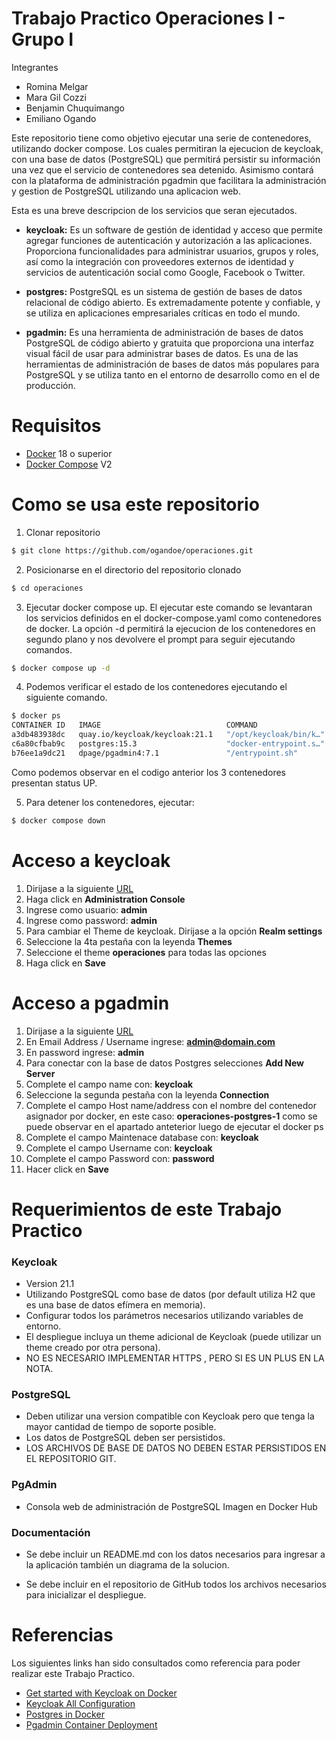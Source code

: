 # Trabajo Practico Operaciones I - Grupo I

Integrantes
<ul>
  <li>Romina Melgar</li>
  <li>Mara Gil Cozzi</li>
  <li>Benjamin Chuquimango</li>
  <li>Emiliano Ogando</li>
</ul>


Este repositorio tiene como objetivo ejecutar una serie de contenedores, utilizando docker compose. Los cuales permitiran la ejecucion de keycloak, con una base de datos (PostgreSQL) que permitirá persistir su información una vez que el servicio de contenedores sea detenido. Asimismo contará con la plataforma de administración pgadmin que facilitara la administración y gestion de PostgreSQL utilizando una aplicacion web.

Esta es una breve descripcion de los servicios que seran ejecutados.

* **keycloak:** Es un software de gestión de identidad y acceso  que permite  agregar funciones de autenticación y autorización a las  aplicaciones. Proporciona funcionalidades para administrar usuarios, grupos y roles, así como la integración con proveedores externos de identidad y servicios de autenticación social como Google, Facebook o Twitter. 

* **postgres:** PostgreSQL es un sistema de gestión de bases de datos relacional de código abierto. Es extremadamente potente y confiable, y se utiliza en aplicaciones empresariales críticas en todo el mundo.

* **pgadmin:** Es una herramienta de administración de bases de datos PostgreSQL de código abierto y gratuita que proporciona una interfaz visual fácil de usar para administrar bases de datos. Es una de las herramientas de administración de bases de datos más populares para PostgreSQL y se utiliza tanto en el entorno de desarrollo como en el de producción.

#  Requisitos

* [Docker](https://docs.docker.com/engine/install/) 18 o superior
* [Docker Compose](https://docs.docker.com/compose/install/) V2

# Como se usa este repositorio

1. Clonar repositorio

```bash
$ git clone https://github.com/ogandoe/operaciones.git
```

2. Posicionarse en el directorio del repositorio clonado

```bash
$ cd operaciones
```
3. Ejecutar docker compose up. El ejecutar este comando se levantaran los servicios definidos en el docker-compose.yaml como contenedores de docker. La opción -d permitirá la ejecucion de los contenedores en segundo plano y nos devolvere el prompt para seguir ejecutando comandos.

```bash
$ docker compose up -d
```

4. Podemos verificar el estado de los contenedores ejecutando el siguiente comando.

```bash
$ docker ps
CONTAINER ID   IMAGE                            COMMAND                  CREATED         STATUS                   PORTS                                                 NAMES
a3db483938dc   quay.io/keycloak/keycloak:21.1   "/opt/keycloak/bin/k…"   3 minutes ago   Up 2 minutes             0.0.0.0:8080->8080/tcp, :::8080->8080/tcp, 8443/tcp   operaciones-keycloak-1
c6a80cfbab9c   postgres:15.3                    "docker-entrypoint.s…"   3 minutes ago   Up 3 minutes (healthy)   0.0.0.0:5433->5432/tcp, :::5433->5432/tcp             operaciones-postgres-1
b76ee1a9dc21   dpage/pgadmin4:7.1               "/entrypoint.sh"         3 minutes ago   Up 3 minutes             443/tcp, 0.0.0.0:9000->80/tcp, :::9000->80/tcp        operaciones-pgadmin-1
```

Como podemos observar en el codigo anterior los 3 contenedores presentan status UP.

5. Para detener los contenedores, ejecutar:

```bash
$ docker compose down
```


# Acceso a keycloak

1. Dirijase a la siguiente [URL](http://localhost:8080/)
2. Haga click en **Administration Console**
3. Ingrese como usuario: **admin** 
4. Ingrese como password: **admin**
5. Para cambiar el Theme de keycloak. Dirijase a la opción **Realm settings**
6. Seleccione la 4ta pestaña con la leyenda **Themes**
7. Seleccione el theme **operaciones** para todas las opciones
8. Haga click en **Save**

# Acceso a pgadmin

1. Dirijase a la siguiente [URL](http://localhost:9000/)
2. En Email Address / Username ingrese: **admin@domain.com**
3. En password ingrese: **admin**
4. Para conectar con la base de datos Postgres selecciones **Add New Server**
5. Complete el campo name con: **keycloak**
6. Seleccione la segunda pestaña con la leyenda **Connection**
7. Complete el campo Host name/address con el nombre del contenedor asignador por docker, en este caso: **operaciones-postgres-1** como se puede observar en el apartado anteterior luego de ejecutar el docker ps
8. Complete el campo Maintenace database con: **keycloak**
9. Complete el campo Username con: **keycloak**
10. Complete el campo Password con: **password**
11. Hacer click en **Save**


# Requerimientos de este Trabajo Practico

### Keycloak 

* Version 21.1
* Utilizando PostgreSQL como base de datos (por default utiliza H2 que es una base de datos
efímera en memoria).
* Configurar todos los parámetros necesarios utilizando variables de entorno.
* El despliegue incluya un theme adicional de Keycloak (puede utilizar un theme creado por
otra persona).
* NO ES NECESARIO IMPLEMENTAR HTTPS , PERO SI ES UN PLUS EN LA NOTA.

### PostgreSQL

* Deben utilizar una version compatible con Keycloak pero que tenga la mayor cantidad de
tiempo de soporte posible.
* Los datos de PostgreSQL deben ser persistidos.
* LOS ARCHIVOS DE BASE DE DATOS NO DEBEN ESTAR PERSISTIDOS EN EL REPOSITORIO GIT.

### PgAdmin

* Consola web de administración de PostgreSQL Imagen en Docker Hub

### Documentación

* Se debe incluir un README.md con los datos necesarios para ingresar a la
aplicación también un diagrama de la solucion.

* Se debe incluir en el repositorio de GitHub todos los archivos necesarios para inicializar el
despliegue.



# Referencias
 
Los siguientes links han sido consultados como referencia para poder realizar este Trabajo Practico.

* [Get started with Keycloak on Docker](https://www.keycloak.org/getting-started/getting-started-docker)
* [Keycloak All Configuration](https://www.keycloak.org/server/all-config)
* [Postgres in Docker](https://github.com/docker-library/docs/blob/master/postgres/README.md)
* [Pgadmin Container Deployment](https://www.pgadmin.org/docs/pgadmin4/latest/container_deployment.html)
